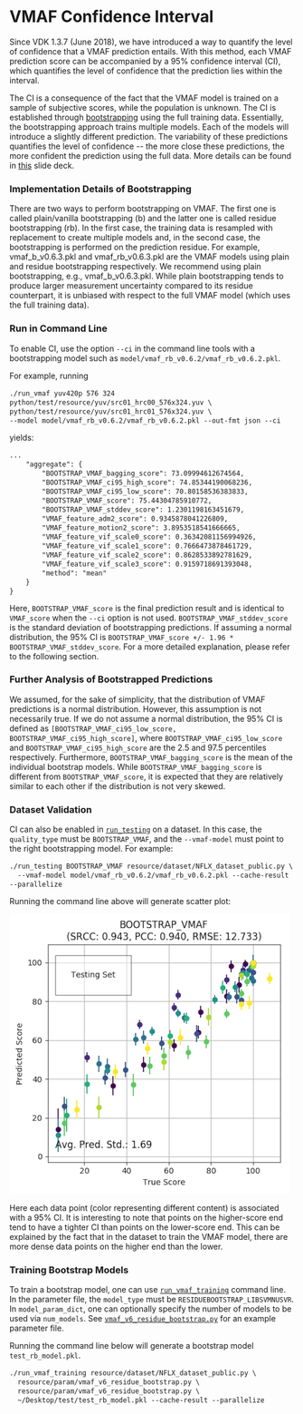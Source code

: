 VMAF Confidence Interval
===================

Since VDK 1.3.7 (June 2018), we have introduced a way to quantify the level of confidence that a VMAF prediction entails. With this method, each VMAF prediction score can be accompanied by a 95% confidence interval (CI), which quantifies the level of confidence that the prediction lies within the interval. 

The CI is a consequence of the fact that the VMAF model is trained on a sample of subjective scores, while the population is unknown. The CI is established through [bootstrapping](http://www.jstor.org/stable/2241979) using the full training data. Essentially, the bootstrapping approach trains multiple models. Each of the models will introduce a slightly different prediction. The variability of these predictions quantifies the level of confidence -- the more close these predictions, the more confident the prediction using the full data. More details can be found in [this](VQEG_SAM_2018_023_VMAF_Variability.pdf) slide deck.

### Implementation Details of Bootstrapping

There are two ways to perform bootstrapping on VMAF. The first one is called plain/vanilla bootstrapping (b) and the latter one is called residue bootstrapping (rb). In the first case, the training data is resampled with replacement to create multiple models and, in the second case, the bootstrapping is performed on the prediction residue. For example, vmaf_b_v0.6.3.pkl and vmaf_rb_v0.6.3.pkl are the VMAF models using plain and residue bootstrapping respectively. We recommend using plain bootstrapping, e.g., vmaf_b_v0.6.3.pkl. While plain bootstrapping tends to produce larger measurement uncertainty compared to its residue counterpart, it is unbiased with respect to the full VMAF model (which uses the full training data).

### Run in Command Line

To enable CI, use the option `--ci` in the command line tools with a bootstrapping model such as `model/vmaf_rb_v0.6.2/vmaf_rb_v0.6.2.pkl`.

For example, running

```
./run_vmaf yuv420p 576 324 python/test/resource/yuv/src01_hrc00_576x324.yuv \
python/test/resource/yuv/src01_hrc01_576x324.yuv \
--model model/vmaf_rb_v0.6.2/vmaf_rb_v0.6.2.pkl --out-fmt json --ci
```

yields:

```
...
    "aggregate": {
        "BOOTSTRAP_VMAF_bagging_score": 73.09994612674564,
        "BOOTSTRAP_VMAF_ci95_high_score": 74.85344190068236,
        "BOOTSTRAP_VMAF_ci95_low_score": 70.80158536383833,
        "BOOTSTRAP_VMAF_score": 75.44304785910772,
        "BOOTSTRAP_VMAF_stddev_score": 1.2301198163451679,
        "VMAF_feature_adm2_score": 0.9345878041226809,
        "VMAF_feature_motion2_score": 3.8953518541666665,
        "VMAF_feature_vif_scale0_score": 0.36342081156994926,
        "VMAF_feature_vif_scale1_score": 0.7666473878461729,
        "VMAF_feature_vif_scale2_score": 0.8628533892781629,
        "VMAF_feature_vif_scale3_score": 0.9159718691393048,
        "method": "mean"
    }
}
```

Here, `BOOTSTRAP_VMAF_score` is the final prediction result and is identical to `VMAF_score` when the `--ci` option is not used. `BOOTSTRAP_VMAF_stddev_score` is the standard deviation of bootstrapping predictions. If assuming a normal distribution, the 95% CI is `BOOTSTRAP_VMAF_score +/- 1.96 * BOOTSTRAP_VMAF_stddev_score`. For a more detailed explanation, please refer to the following section.

### Further Analysis of Bootstrapped Predictions

We assumed, for the sake of simplicity, that the distribution of VMAF predictions is a normal distribution. However, this assumption is not necessarily true. If we do not assume a normal distribution, the 95% CI is defined as `[BOOTSTRAP_VMAF_ci95_low_score, BOOTSTRAP_VMAF_ci95_high_score]`, where `BOOTSTRAP_VMAF_ci95_low_score` and `BOOTSTRAP_VMAF_ci95_high_score` are the 2.5 and 97.5 percentiles respectively. Furthermore, `BOOTSTRAP_VMAF_bagging_score` is the mean of the individual bootstrap models. While `BOOTSTRAP_VMAF_bagging_score` is different from `BOOTSTRAP_VMAF_score`, it is expected that they are relatively similar to each other if the distribution is not very skewed.

### Dataset Validation

CI can also be enabled in [`run_testing`](VMAF_Python_library.md/#validate-a-dataset) on a dataset. In this case, the `quality_type` must be `BOOTSTRAP_VMAF`, and the `--vmaf-model` must point to the right bootstrapping model. For example:

```
./run_testing BOOTSTRAP_VMAF resource/dataset/NFLX_dataset_public.py \
  --vmaf-model model/vmaf_rb_v0.6.2/vmaf_rb_v0.6.2.pkl --cache-result --parallelize
```

Running the command line above will generate scatter plot:

![confidence interval plot](/resource/images/CI.png)

Here each data point (color representing different content) is associated with a 95% CI. It is interesting to note that points on the higher-score end tend to have a tighter CI than points on the lower-score end. This can be explained by the fact that in the dataset to train the VMAF model, there are more dense data points on the higher end than the lower.

### Training Bootstrap Models

To train a bootstrap model, one can use [`run_vmaf_training`](VMAF_Python_library.md/#train-a-new-model) command line. In the parameter file, the `model_type` must be `RESIDUEBOOTSTRAP_LIBSVMNUSVR`. In `model_param_dict`, one can optionally specify the number of models to be used via `num_models`. See [`vmaf_v6_residue_bootstrap.py`](../../resource/param/vmaf_v6_residue_bootstrap.py) for an example parameter file.

Running the command line below will generate a bootstrap model `test_rb_model.pkl`.

```
./run_vmaf_training resource/dataset/NFLX_dataset_public.py \
  resource/param/vmaf_v6_residue_bootstrap.py \
  resource/param/vmaf_v6_residue_bootstrap.py \
  ~/Desktop/test/test_rb_model.pkl --cache-result --parallelize
```

